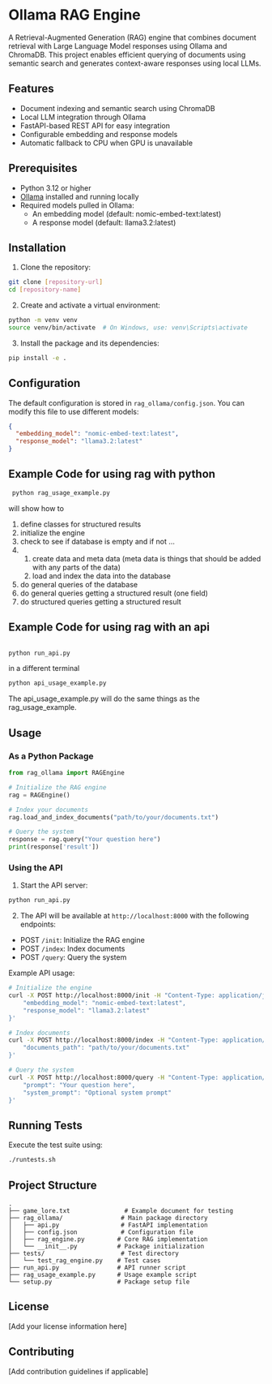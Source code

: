 # Ollama RAG Engine

A Retrieval-Augmented Generation (RAG) engine that combines document retrieval with Large Language Model responses using Ollama and ChromaDB. This project enables efficient querying of documents using semantic search and generates context-aware responses using local LLMs.

## Features

- Document indexing and semantic search using ChromaDB
- Local LLM integration through Ollama
- FastAPI-based REST API for easy integration
- Configurable embedding and response models
- Automatic fallback to CPU when GPU is unavailable

## Prerequisites

- Python 3.12 or higher
- [Ollama](https://ollama.ai/) installed and running locally
- Required models pulled in Ollama:
  - An embedding model (default: nomic-embed-text:latest)
  - A response model (default: llama3.2:latest)

## Installation

1. Clone the repository:
```bash
git clone [repository-url]
cd [repository-name]
```

2. Create and activate a virtual environment:
```bash
python -m venv venv
source venv/bin/activate  # On Windows, use: venv\Scripts\activate
```

3. Install the package and its dependencies:
```bash
pip install -e .
```

## Configuration

The default configuration is stored in `rag_ollama/config.json`. You can modify this file to use different models:

```json
{
  "embedding_model": "nomic-embed-text:latest",
  "response_model": "llama3.2:latest"
}
```
## Example Code for using rag with python
```bash
 python rag_usage_example.py
```
will show how to 
1. define classes for structured results
2. initialize the engine
3. check to see if database is empty and if not ...
4. 1.  create data and meta data (meta data is things that should be added with any parts of the data)
   2.  load and index the data into the database
5. do general queries of the database
6. do general queries getting a structured result (one field)
7. do structured queries getting a structured result

## Example Code for using rag with an api
```bash

python run_api.py
```
in a different terminal
```bash
python api_usage_example.py
```
The api_usage_example.py will do the same things as the rag_usage_example.

## Usage

### As a Python Package

```python
from rag_ollama import RAGEngine

# Initialize the RAG engine
rag = RAGEngine()

# Index your documents
rag.load_and_index_documents("path/to/your/documents.txt")

# Query the system
response = rag.query("Your question here")
print(response['result'])
```

### Using the API

1. Start the API server:
```bash
python run_api.py
```

2. The API will be available at `http://localhost:8000` with the following endpoints:

- POST `/init`: Initialize the RAG engine
- POST `/index`: Index documents
- POST `/query`: Query the system

Example API usage:

```bash
# Initialize the engine
curl -X POST http://localhost:8000/init -H "Content-Type: application/json" -d '{
    "embedding_model": "nomic-embed-text:latest",
    "response_model": "llama3.2:latest"
}'

# Index documents
curl -X POST http://localhost:8000/index -H "Content-Type: application/json" -d '{
    "documents_path": "path/to/your/documents.txt"
}'

# Query the system
curl -X POST http://localhost:8000/query -H "Content-Type: application/json" -d '{
    "prompt": "Your question here",
    "system_prompt": "Optional system prompt"
}'
```

## Running Tests

Execute the test suite using:
```bash
./runtests.sh
```

## Project Structure

```
.
├── game_lore.txt               # Example document for testing
├── rag_ollama/                # Main package directory
│   ├── api.py                 # FastAPI implementation
│   ├── config.json            # Configuration file
│   ├── rag_engine.py         # Core RAG implementation
│   └── __init__.py           # Package initialization
├── tests/                     # Test directory
│   └── test_rag_engine.py    # Test cases
├── run_api.py                # API runner script
├── rag_usage_example.py      # Usage example script
└── setup.py                  # Package setup file
```

## License

[Add your license information here]

## Contributing

[Add contribution guidelines if applicable]
